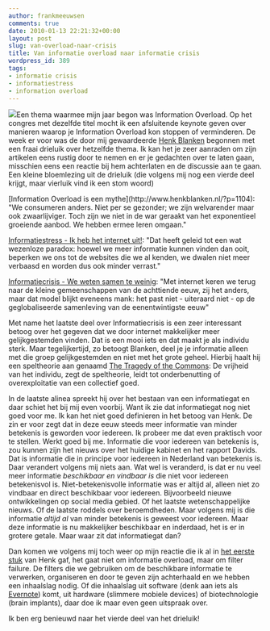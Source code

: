 ```yaml
---
author: frankmeeuwsen
comments: true
date: 2010-01-13 22:21:32+00:00
layout: post
slug: van-overload-naar-crisis
title: Van informatie overload naar informatie crisis
wordpress_id: 389
tags:
- informatie crisis
- informatiestress
- information overload
---
```


[![](http://static.flickr.com/2726/4082793837_3df0154649.jpg)](http://www.flickr.com/photos/shironekoeuro/4082793837/)Een thema waarmee mijn jaar begon was Information Overload. Op het congres met dezelfde titel mocht ik een afsluitende keynote geven over manieren waarop je Information Overload kon stoppen of verminderen. De week er voor was de door mij gewaardeerde [Henk Blanken](http://www.linkedin.com/pub/henk-blanken/2/429/97) begonnen met een fraai drieluik over hetzelfde thema. Ik kan het je zeer aanraden om zijn artikelen eens rustig door te nemen en er je gedachten over te laten gaan, misschien eens een reactie bij hem achterlaten en de discussie aan te gaan. Een kleine bloemlezing uit de drieluik (die volgens mij nog een vierde deel krijgt, maar vierluik vind ik een stom woord)

<!-- more -->[Information Overload is een mythe](http://www.henkblanken.nl/?p=1104): "We consumeren anders. Niet per se gezonder; we zijn welvarender maar ook zwaarlijviger. Toch zijn we niet in de war geraakt van het exponentieel groeiende aanbod. We hebben ermee leren omgaan."

[Informatiestress - Ik heb het internet uit!](http://www.henkblanken.nl/?p=1107): "Dat heeft geleid tot een wat wezenloze paradox: hoewel we meer informatie kunnen vinden dan ooit, beperken we ons tot de websites die we al kenden, we dwalen niet meer verbaasd en worden dus ook minder verrast."

[Informatiecrisis - We weten samen te weinig](http://www.henkblanken.nl/?p=1129): "Met internet keren we terug naar de kleine gemeenschappen van de achttiende eeuw, zij het anders, maar dat model blijkt eveneens mank: het past niet - uiteraard niet - op de geglobaliseerde samenleving van de eenentwintigste eeuw"

Met name het laatste deel over Informatiecrisis is een zeer interessant betoog over het gegeven dat we door internet makkelijker meer gelijkgestemden vinden. Dat is een mooi iets en dat maakt je als individu sterk. Maar tegelijkertijd, zo betoogt Blanken, deel je je informatie alleen met die groep gelijkgestemden en niet met het grote geheel. Hierbij haalt hij een speltheorie aan genaamd [The Tragedy of the Commons](http://en.wikipedia.org/wiki/Tragedy%20of%20the%20commons): De vrijheid van het individu, zegt de speltheorie, leidt tot onderbenutting of overexploitatie van een collectief goed.

In de laatste alinea spreekt hij over het bestaan van een informatiegat en daar schiet het bij mij even voorbij. Want ik zie dat informatiegat nog niet goed voor me. Ik kan het niet goed definieren in het betoog van Henk. De zin er voor zegt dat in deze eeuw steeds meer informatie van minder betekenis is geworden voor iedereen. Ik probeer me dat even praktisch voor te stellen. Werkt goed bij me. Informatie die voor iedereen van betekenis is, zou kunnen zijn het nieuws over het huidige kabinet en het rapport Davids. Dat is informatie die in principe voor iedereen in Nederland van betekenis is. Daar verandert volgens mij niets aan. Wat wel is veranderd, is dat er nu veel meer informatie _beschikbaar en vindbaar is_ die niet voor iedereen betekenisvol is. Niet-betekenisvolle informatie was er altijd al, alleen niet zo vindbaar en direct beschikbaar voor iedereen. Bijvoorbeeld nieuwe ontwikkelingen op social media gebied. Of het laatste wetenschappelijke nieuws. Of de laatste roddels over beroemdheden. Maar volgens mij is die informatie _altijd al_ van minder betekenis is geweest voor iedereen. Maar deze informatie is nu makkelijker beschikbaar en inderdaad, het is er in grotere getale. Maar waar zit dat informatiegat dan?

Dan komen we volgens mij toch weer op mijn reactie die ik al in [het eerste stuk](http://www.henkblanken.nl/?p=1104) van Henk gaf, het gaat niet om informatie overload, maar om filter failure. De filters die we gebruiken om de beschikbare informatie te verwerken, organiseren en door te geven zijn achterhaald en we hebben een inhaalslag nodig. Of die inhaalslag uit software (denk aan iets als [Evernote](http://www.lifehacking.nl/tag/evernote)) komt, uit hardware (slimmere mobiele devices) of biotechnologie (brain implants), daar doe ik maar even geen uitspraak over.

Ik ben erg benieuwd naar het vierde deel van het drieluik!
